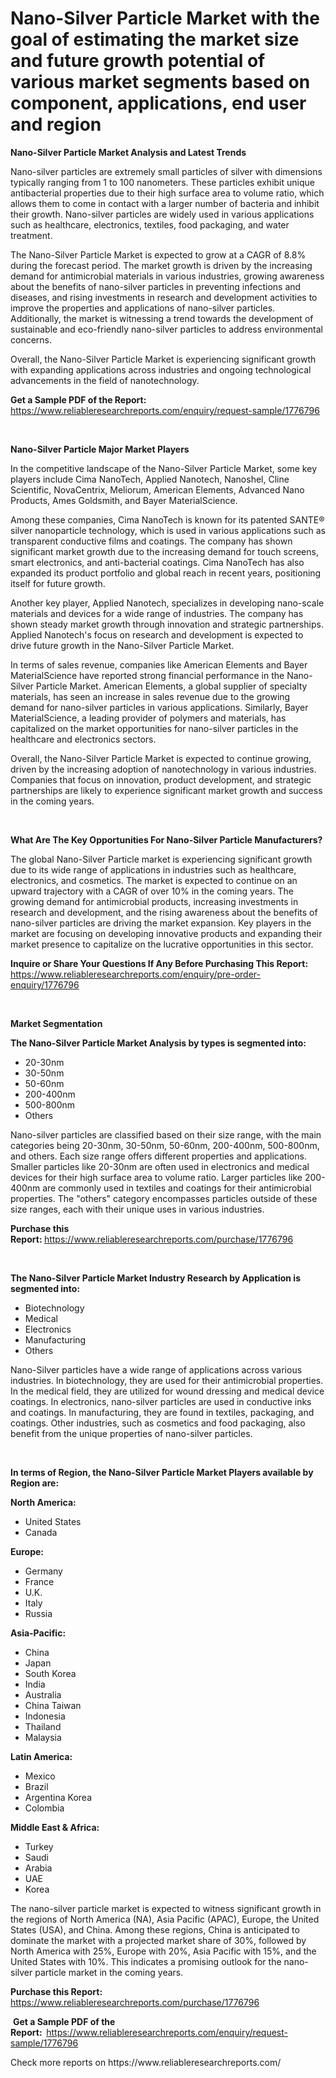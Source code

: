 <p><h1>Nano-Silver Particle Market with the goal of estimating the market size and future growth potential of various market segments based on component, applications, end user and region</h1></p><p><strong>Nano-Silver Particle Market Analysis and Latest Trends</strong></p>
<p><p>Nano-silver particles are extremely small particles of silver with dimensions typically ranging from 1 to 100 nanometers. These particles exhibit unique antibacterial properties due to their high surface area to volume ratio, which allows them to come in contact with a larger number of bacteria and inhibit their growth. Nano-silver particles are widely used in various applications such as healthcare, electronics, textiles, food packaging, and water treatment.</p><p>The Nano-Silver Particle Market is expected to grow at a CAGR of 8.8% during the forecast period. The market growth is driven by the increasing demand for antimicrobial materials in various industries, growing awareness about the benefits of nano-silver particles in preventing infections and diseases, and rising investments in research and development activities to improve the properties and applications of nano-silver particles. Additionally, the market is witnessing a trend towards the development of sustainable and eco-friendly nano-silver particles to address environmental concerns.</p><p>Overall, the Nano-Silver Particle Market is experiencing significant growth with expanding applications across industries and ongoing technological advancements in the field of nanotechnology.</p></p>
<p><strong>Get a Sample PDF of the Report:&nbsp;</strong> <a href="https://www.reliableresearchreports.com/enquiry/request-sample/1776796">https://www.reliableresearchreports.com/enquiry/request-sample/1776796</a></p>
<p>&nbsp;</p>
<p><strong>Nano-Silver Particle Major Market Players</strong></p>
<p><p>In the competitive landscape of the Nano-Silver Particle Market, some key players include Cima NanoTech, Applied Nanotech, Nanoshel, Cline Scientific, NovaCentrix, Meliorum, American Elements, Advanced Nano Products, Ames Goldsmith, and Bayer MaterialScience. </p><p>Among these companies, Cima NanoTech is known for its patented SANTE® silver nanoparticle technology, which is used in various applications such as transparent conductive films and coatings. The company has shown significant market growth due to the increasing demand for touch screens, smart electronics, and anti-bacterial coatings. Cima NanoTech has also expanded its product portfolio and global reach in recent years, positioning itself for future growth.</p><p>Another key player, Applied Nanotech, specializes in developing nano-scale materials and devices for a wide range of industries. The company has shown steady market growth through innovation and strategic partnerships. Applied Nanotech's focus on research and development is expected to drive future growth in the Nano-Silver Particle Market.</p><p>In terms of sales revenue, companies like American Elements and Bayer MaterialScience have reported strong financial performance in the Nano-Silver Particle Market. American Elements, a global supplier of specialty materials, has seen an increase in sales revenue due to the growing demand for nano-silver particles in various applications. Similarly, Bayer MaterialScience, a leading provider of polymers and materials, has capitalized on the market opportunities for nano-silver particles in the healthcare and electronics sectors.</p><p>Overall, the Nano-Silver Particle Market is expected to continue growing, driven by the increasing adoption of nanotechnology in various industries. Companies that focus on innovation, product development, and strategic partnerships are likely to experience significant market growth and success in the coming years.</p></p>
<p>&nbsp;</p>
<p><strong>What Are The Key Opportunities For Nano-Silver Particle Manufacturers?</strong></p>
<p><p>The global Nano-Silver Particle market is experiencing significant growth due to its wide range of applications in industries such as healthcare, electronics, and cosmetics. The market is expected to continue on an upward trajectory with a CAGR of over 10% in the coming years. The growing demand for antimicrobial products, increasing investments in research and development, and the rising awareness about the benefits of nano-silver particles are driving the market expansion. Key players in the market are focusing on developing innovative products and expanding their market presence to capitalize on the lucrative opportunities in this sector.</p></p>
<p><strong>Inquire or Share Your Questions If Any Before Purchasing This Report:</strong> <a href="https://www.reliableresearchreports.com/enquiry/pre-order-enquiry/1776796">https://www.reliableresearchreports.com/enquiry/pre-order-enquiry/1776796</a></p>
<p>&nbsp;</p>
<p><strong>Market Segmentation</strong></p>
<p><strong>The Nano-Silver Particle Market Analysis by types is segmented into:</strong></p>
<p><ul><li>20-30nm</li><li>30-50nm</li><li>50-60nm</li><li>200-400nm</li><li>500-800nm</li><li>Others</li></ul></p>
<p><p>Nano-silver particles are classified based on their size range, with the main categories being 20-30nm, 30-50nm, 50-60nm, 200-400nm, 500-800nm, and others. Each size range offers different properties and applications. Smaller particles like 20-30nm are often used in electronics and medical devices for their high surface area to volume ratio. Larger particles like 200-400nm are commonly used in textiles and coatings for their antimicrobial properties. The "others" category encompasses particles outside of these size ranges, each with their unique uses in various industries.</p></p>
<p><strong>Purchase this Report:&nbsp;</strong><a href="https://www.reliableresearchreports.com/purchase/1776796">https://www.reliableresearchreports.com/purchase/1776796</a></p>
<p>&nbsp;</p>
<p><strong>The Nano-Silver Particle Market Industry Research by Application is segmented into:</strong></p>
<p><ul><li>Biotechnology</li><li>Medical</li><li>Electronics</li><li>Manufacturing</li><li>Others</li></ul></p>
<p><p>Nano-Silver particles have a wide range of applications across various industries. In biotechnology, they are used for their antimicrobial properties. In the medical field, they are utilized for wound dressing and medical device coatings. In electronics, nano-silver particles are used in conductive inks and coatings. In manufacturing, they are found in textiles, packaging, and coatings. Other industries, such as cosmetics and food packaging, also benefit from the unique properties of nano-silver particles.</p></p>
<p>&nbsp;</p>
<p><strong>In terms of Region, the Nano-Silver Particle Market Players available by Region are:</strong></p>
<p>
    <p> <strong> North America: </strong>
        <ul>
            <li>United States</li>
            <li>Canada</li>
        </ul>
        </p> 
    <p> <strong> Europe: </strong>
        <ul>
            <li>Germany</li>
            <li>France</li>
            <li>U.K.</li>
            <li>Italy</li>
            <li>Russia</li>
        </ul>
        </p> 
    <p> <strong> Asia-Pacific: </strong>
        <ul>
            <li>China</li>
            <li>Japan</li>
            <li>South Korea</li>
            <li>India</li>
            <li>Australia</li>
            <li>China Taiwan</li>
            <li>Indonesia</li>
            <li>Thailand</li>
            <li>Malaysia</li>
        </ul>
        </p> 
    <p> <strong> Latin America: </strong>
        <ul>
            <li>Mexico</li>
            <li>Brazil</li>
            <li>Argentina Korea</li>
            <li>Colombia</li>
        </ul>
        </p> 
    <p> <strong> Middle East & Africa: </strong>
        <ul>
            <li>Turkey</li>
            <li>Saudi</li>
            <li>Arabia</li>
            <li>UAE</li>
            <li>Korea</li>
        </ul>
    </p>
    </p>
<p><p>The nano-silver particle market is expected to witness significant growth in the regions of North America (NA), Asia Pacific (APAC), Europe, the United States (USA), and China. Among these regions, China is anticipated to dominate the market with a projected market share of 30%, followed by North America with 25%, Europe with 20%, Asia Pacific with 15%, and the United States with 10%. This indicates a promising outlook for the nano-silver particle market in the coming years.</p></p>
<p><strong>Purchase this Report: </strong><a href="https://www.reliableresearchreports.com/purchase/1776796">https://www.reliableresearchreports.com/purchase/1776796</a></p>
<p>&nbsp;<strong>Get a Sample PDF of the Report:&nbsp;&nbsp;</strong><a href="https://www.reliableresearchreports.com/enquiry/request-sample/1776796">https://www.reliableresearchreports.com/enquiry/request-sample/1776796</a></p>
<p><strong></strong></p>
<p>Check more reports on https://www.reliableresearchreports.com/</p>